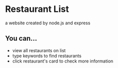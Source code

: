 # Restaurant List
a website created by node.js and express

## You can...
- view all restaurants on list
- type keywords to find restaurants
- click restaurant's card to check more information
